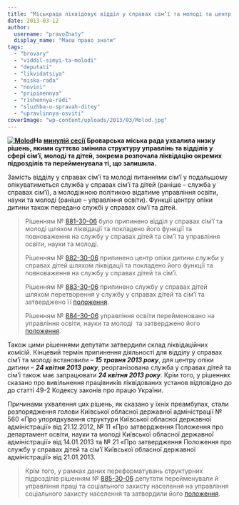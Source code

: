 ```yaml
---
title: "Міськрада ліквідовує відділ у справах сім’ї та молоді та центр опіки дитини"
date: 2013-03-12
author: 
  username: "pravoZnaty"
  display_name: "Маєш право знати"
tags: 
  - "brovary"
  - "viddil-simyi-ta-molodi"
  - "deputati"
  - "likvidatsiya"
  - "miska-rada"
  - "novini"
  - "pripinennya"
  - "rishennya-radi"
  - "sluzhba-u-spravah-ditey"
  - "upravlinnya-osviti"
coverImage: "wp-content/uploads/2013/03/Molod.jpg"
---
```


**[![Molod](https://mpz.brovary.org/wp-content/uploads/2013/03/Molod.jpg)](https://mpz.brovary.org/wp-content/uploads/2013/03/Molod.jpg)На [минулій сесії](https://mpz.brovary.org/21-lyutogo-vidbudetsya-30-a-chergova-sesiya-brovarskoyi-miskoyi-radi/) Броварська міська рада ухвалила низку рішень, якими суттєво змінила структуру управлінь та відділів у сфері сім’ї, молоді та дітей, зокрема розпочала ліквідацію окремих підрозділів та перейменувала ті, що залишила.** 

Замість відділу у справах сім’ї та молоді питаннями сім’ї у подальшому опікуватиметься служба у справах сім’ї та дітей (раніше – служба у справах сім’ї), а молодіжною політикою відатиме управління освіти, науки та молоді (раніше – управління освіти). Функції центру опіки дитини також передано службі у справах сім’ї та дітей.

> Рішенням № [881-30-06](http://docs.pravo-znaty.org.ua/p6859/21.02.2013/881-30-06) було припинено відділ у справах сім’ї та молоді шляхом ліквідації та покладено його функції та повноваження на службу у справах дітей та сім'ї та управління освіти, науки та молоді.
> 
> Рішенням № [882-30-06](http://docs.pravo-znaty.org.ua/p6834/21.02.2013/882-30-06) припинено центр опіки дитини служби у справах дітей шляхом ліквідації та покладено його функції та повноваження на службу у справах дітей та сім’ї.
> 
> Рішенням № [883-30-06](http://docs.pravo-znaty.org.ua/p6833/21.02.2013/883-30-06) припинено службу у справах дітей шляхом перетворення у службу у справах дітей та сім’ї та затверджено її [положення](http://docs.pravo-znaty.org.ua/p6833/21.02.2013/883-30-06).
> 
> Рішенням № [884-30-06](http://docs.pravo-znaty.org.ua/p6814/21.02.2013/884-30-06) управління освіти перейменовано на управління освіти, науки та молоді  та затверджено його [положення](http://docs.pravo-znaty.org.ua/f?u=https%3A%2F%2Fskydrive.live.com%2Fredir%3Fresid%3D72571393D4771099!346%26amp%3Bauthkey%3D!AHCX1mFFnjxuqv8).

Також цими рішеннями депутати затвердили склад ліквідаційних комісій. Кінцевий термін припинення діяльності для відділу у справах сім’ї та молоді встановили – _**15 травня 2013 року**_, для центру опіки дитини – _**24 квітня 2013 року**_, реорганізована служба у справах дітей та сім'ї також має запрацювати _**24 квітня 2013 року**_. Крім того, у рішеннях сказано про вивільнення працівників ліквідованих установ відповідно до до статті 49-2 Кодексу законів про працю України.

Причинами ухвалення цих рішень, як сказано у їхніх преамбулах, стали розпорядження голови Київської обласної державної адміністрації № 560 «Про упорядкування структури Київської обласної державної адміністрації» від 21.12.2012, № 11 «Про затвердження Положення про департамент освіти, науки та молоді Київської обласної державної адміністрації» від 14.01.2013 та № 21 «Про затвердження Положення про службу у справах дітей та сім’ї Київської обласної державної адміністрації» від 21.01.2013.

> Крім того, у рамках даних переформатувань структурних підрозділів рішенням № [885-30-06](http://docs.pravo-znaty.org.ua/p6817/21.02.2013/885-30-06) депутати перейменували й управління праці та соціального захисту населення на управління соціального захисту населення та затвердили його [положення](http://docs.pravo-znaty.org.ua/f?u=https%3A%2F%2Fskydrive.live.com%2Fredir%3Fresid%3D72571393D4771099!349%26amp%3Bauthkey%3D!AObQW5K_xHuY8TY).
